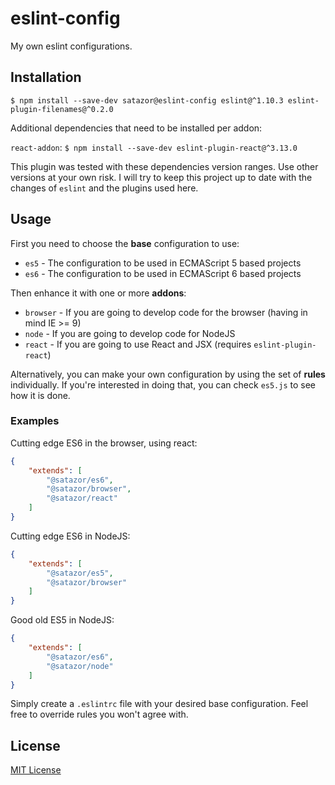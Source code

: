 # eslint-config

My own eslint configurations.


## Installation

`$ npm install --save-dev satazor@eslint-config eslint@^1.10.3 eslint-plugin-filenames@^0.2.0`

Additional dependencies that need to be installed per addon:

`react-addon`: `$ npm install --save-dev eslint-plugin-react@^3.13.0`

This plugin was tested with these dependencies version ranges. Use other versions at your own risk. I will try to keep this project up to date with the changes of `eslint` and the plugins used here.


## Usage

First you need to choose the **base** configuration to use:

- `es5` - The configuration to be used in ECMAScript 5 based projects
- `es6` - The configuration to be used in ECMAScript 6 based projects

Then enhance it with one or more **addons**:

- `browser` - If you are going to develop code for the browser (having in mind IE >= 9)
- `node` - If you are going to develop code for NodeJS
- `react` - If you are going to use React and JSX (requires `eslint-plugin-react`)

Alternatively, you can make your own configuration by using the set of **rules** individually. If you're interested in doing that, you can check `es5.js` to see how it is done.


### Examples

Cutting edge ES6 in the browser, using react:

```json
{
    "extends": [
        "@satazor/es6",
        "@satazor/browser",
        "@satazor/react"
    ]
}
```

Cutting edge ES6 in NodeJS:

```json
{
    "extends": [
        "@satazor/es5",
        "@satazor/browser"
    ]
}
```

Good old ES5 in NodeJS:

```json
{
    "extends": [
        "@satazor/es6",
        "@satazor/node"
    ]
}
```

Simply create a `.eslintrc` file with your desired base configuration. Feel free to override rules you won't agree with.


## License

[MIT License](http://opensource.org/licenses/MIT)
